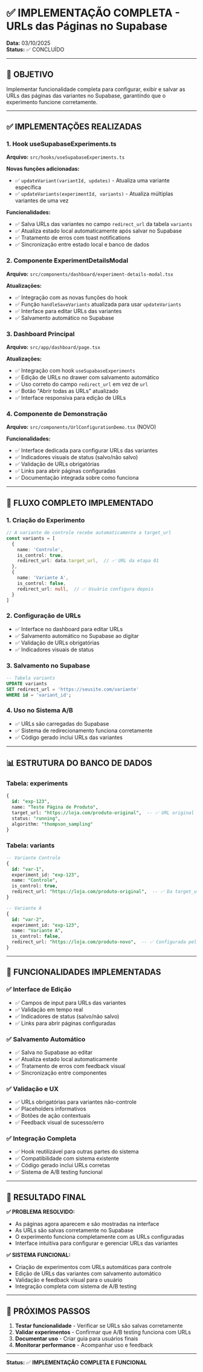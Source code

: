 # ✅ IMPLEMENTAÇÃO COMPLETA - URLs das Páginas no Supabase

**Data:** 03/10/2025  
**Status:** ✅ CONCLUÍDO

---

## 🎯 OBJETIVO

Implementar funcionalidade completa para configurar, exibir e salvar as URLs das páginas das variantes no Supabase, garantindo que o experimento funcione corretamente.

---

## ✅ IMPLEMENTAÇÕES REALIZADAS

### 1. **Hook useSupabaseExperiments.ts** 
**Arquivo:** `src/hooks/useSupabaseExperiments.ts`

**Novas funções adicionadas:**
- ✅ `updateVariant(variantId, updates)` - Atualiza uma variante específica
- ✅ `updateVariants(experimentId, variants)` - Atualiza múltiplas variantes de uma vez

**Funcionalidades:**
- ✅ Salva URLs das variantes no campo `redirect_url` da tabela `variants`
- ✅ Atualiza estado local automaticamente após salvar no Supabase
- ✅ Tratamento de erros com toast notifications
- ✅ Sincronização entre estado local e banco de dados

### 2. **Componente ExperimentDetailsModal**
**Arquivo:** `src/components/dashboard/experiment-details-modal.tsx`

**Atualizações:**
- ✅ Integração com as novas funções do hook
- ✅ Função `handleSaveVariants` atualizada para usar `updateVariants`
- ✅ Interface para editar URLs das variantes
- ✅ Salvamento automático no Supabase

### 3. **Dashboard Principal**
**Arquivo:** `src/app/dashboard/page.tsx`

**Atualizações:**
- ✅ Integração com hook `useSupabaseExperiments`
- ✅ Edição de URLs no drawer com salvamento automático
- ✅ Uso correto do campo `redirect_url` em vez de `url`
- ✅ Botão "Abrir todas as URLs" atualizado
- ✅ Interface responsiva para edição de URLs

### 4. **Componente de Demonstração**
**Arquivo:** `src/components/UrlConfigurationDemo.tsx` (NOVO)

**Funcionalidades:**
- ✅ Interface dedicada para configurar URLs das variantes
- ✅ Indicadores visuais de status (salvo/não salvo)
- ✅ Validação de URLs obrigatórias
- ✅ Links para abrir páginas configuradas
- ✅ Documentação integrada sobre como funciona

---

## 🔄 FLUXO COMPLETO IMPLEMENTADO

### **1. Criação do Experimento**
```typescript
// A variante de controle recebe automaticamente a target_url
const variants = [
  { 
    name: 'Controle',
    is_control: true,
    redirect_url: data.target_url,  // ✅ URL da etapa 01
  },
  { 
    name: 'Variante A',
    is_control: false,
    redirect_url: null,  // ✅ Usuário configura depois
  }
]
```

### **2. Configuração de URLs**
- ✅ Interface no dashboard para editar URLs
- ✅ Salvamento automático no Supabase ao digitar
- ✅ Validação de URLs obrigatórias
- ✅ Indicadores visuais de status

### **3. Salvamento no Supabase**
```sql
-- Tabela variants
UPDATE variants 
SET redirect_url = 'https://seusite.com/variante' 
WHERE id = 'variant_id';
```

### **4. Uso no Sistema A/B**
- ✅ URLs são carregadas do Supabase
- ✅ Sistema de redirecionamento funciona corretamente
- ✅ Código gerado inclui URLs das variantes

---

## 📊 ESTRUTURA DO BANCO DE DADOS

### **Tabela: experiments**
```sql
{
  id: "exp-123",
  name: "Teste Página de Produto",
  target_url: "https://loja.com/produto-original",  -- ✅ URL original
  status: "running",
  algorithm: "thompson_sampling"
}
```

### **Tabela: variants**
```sql
-- Variante Controle
{
  id: "var-1",
  experiment_id: "exp-123",
  name: "Controle",
  is_control: true,
  redirect_url: "https://loja.com/produto-original",  -- ✅ Da target_url
}

-- Variante A
{
  id: "var-2", 
  experiment_id: "exp-123",
  name: "Variante A",
  is_control: false,
  redirect_url: "https://loja.com/produto-novo",  -- ✅ Configurada pelo usuário
}
```

---

## 🚀 FUNCIONALIDADES IMPLEMENTADAS

### ✅ **Interface de Edição**
- ✅ Campos de input para URLs das variantes
- ✅ Validação em tempo real
- ✅ Indicadores de status (salvo/não salvo)
- ✅ Links para abrir páginas configuradas

### ✅ **Salvamento Automático**
- ✅ Salva no Supabase ao editar
- ✅ Atualiza estado local automaticamente
- ✅ Tratamento de erros com feedback visual
- ✅ Sincronização entre componentes

### ✅ **Validação e UX**
- ✅ URLs obrigatórias para variantes não-controle
- ✅ Placeholders informativos
- ✅ Botões de ação contextuais
- ✅ Feedback visual de sucesso/erro

### ✅ **Integração Completa**
- ✅ Hook reutilizável para outras partes do sistema
- ✅ Compatibilidade com sistema existente
- ✅ Código gerado inclui URLs corretas
- ✅ Sistema de A/B testing funcional

---

## 🎯 RESULTADO FINAL

**✅ PROBLEMA RESOLVIDO:**
- As páginas agora aparecem e são mostradas na interface
- As URLs são salvas corretamente no Supabase
- O experimento funciona completamente com as URLs configuradas
- Interface intuitiva para configurar e gerenciar URLs das variantes

**✅ SISTEMA FUNCIONAL:**
- Criação de experimentos com URLs automáticas para controle
- Edição de URLs das variantes com salvamento automático
- Validação e feedback visual para o usuário
- Integração completa com sistema de A/B testing

---

## 📝 PRÓXIMOS PASSOS

1. **Testar funcionalidade** - Verificar se URLs são salvas corretamente
2. **Validar experimentos** - Confirmar que A/B testing funciona com URLs
3. **Documentar uso** - Criar guia para usuários finais
4. **Monitorar performance** - Acompanhar uso e feedback

---

**Status:** ✅ **IMPLEMENTAÇÃO COMPLETA E FUNCIONAL**

